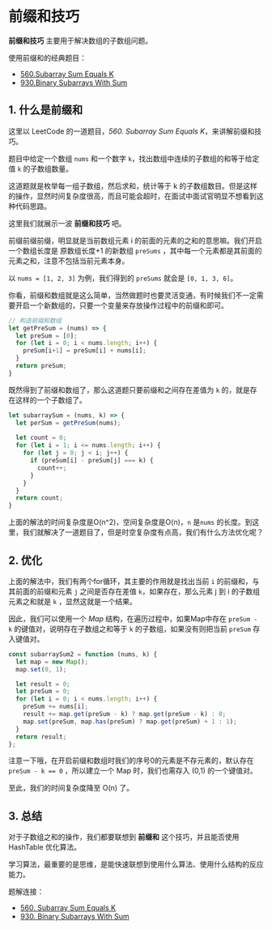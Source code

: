 # 前缀和技巧

**前缀和技巧** 主要用于解决数组的子数组问题。

使用前缀和的经典题目：

- [560.Subarray Sum Equals K](https://leetcode.com/problems/subarray-sum-equals-k/)
- [930.Binary Subarrays With Sum](https://leetcode.com/problems/binary-subarrays-with-sum/)

## 1. 什么是前缀和

这里以 LeetCode 的一道题目，*560. Subarray Sum Equals K*，来讲解前缀和技巧。

题目中给定一个数组 `nums` 和一个数字 `k`，找出数组中连续的子数组的和等于给定值 `k` 的子数组数量。

这道题就是枚举每一组子数组，然后求和，统计等于 k 的子数组数目。但是这样的操作，显然时间复杂度很高，而且可能会超时，在面试中面试官明显不想看到这种代码思路。

这里我们就展示一波 **前缀和技巧** 吧。

前缀前缀前缀，明显就是当前数组元素 i 的前面的元素的之和的意思嘛。我们开启一个数组长度是 原数组长度+1 的新数组 `preSums` ，其中每一个元素都是其前面的元素之和，注意不包括当前元素本身。

以 `nums = [1, 2, 3]` 为例，我们得到的 `preSums` 就会是 `[0, 1, 3, 6]`。

你看，前缀和数组就是这么简单，当然做题时也要灵活变通，有时候我们不一定需要开启一个新数组的，只要一个变量来存放操作过程中的前缀和即可。

```javascript
// 构造前缀和数组
let getPreSum = (nums) => {
  let preSum = [0];
  for (let i = 0; i < nums.length; i++) {
    preSum[i+1] = preSum[i] + nums[i];
  }
  return preSum;
}
```

既然得到了前缀和数组了，那么这道题只要前缀和之间存在差值为 `k` 的，就是存在这样的一个子数组了。

```javascript
let subarraySum = (nums, k) => {
  let perSum = getPreSum(nums);
  
  let count = 0;
  for (let i = 1; i <= nums.length; i++) {
    for (let j = 0; j < i; j++) {
      if (preSum[i] - preSum[j] === k) {
        count++;
      }
    }
  }
  return count;
}
```

上面的解法的时间复杂度是O(n^2)，空间复杂度是O(n)，`n` 是`nums` 的长度。到这里，我们就解决了一道题目了，但是时空复杂度有点高，我们有什么方法优化呢？

## 2. 优化

上面的解法中，我们有两个for循环，其主要的作用就是找出当前 `i` 的前缀和，与其前面的前缀和元素 `j` 之间是否存在差值 `k`，如果存在，那么元素 j 到 i 的子数组元素之和就是 `k` ，显然这就是一个结果。

因此，我们可以使用一个 *Map* 结构，在遍历过程中，如果Map中存在 `preSum - k` 的键值对，说明存在子数组之和等于 `k` 的子数组，如果没有则把当前 `preSum` 存入键值对。

```javascript
const subarraySum2 = function (nums, k) {
  let map = new Map();
  map.set(0, 1);

  let result = 0;
  let preSum = 0;
  for (let i = 0; i < nums.length; i++) {
    preSum += nums[i];
    result += map.get(preSum - k) ? map.get(preSum - k) : 0;
    map.set(preSum, map.has(preSum) ? map.get(preSum) + 1 : 1);
  }
  return result;
};
```

注意一下哦，在开启前缀和数组时我们的序号0的元素是不存元素的，默认存在 `preSum - k == 0` ，所以建立一个 Map 时，我们也需存入 (0,1) 的一个键值对。

至此，我们的时间复杂度降至 O(n) 了。

## 3. 总结

对于子数组之和的操作，我们都要联想到 **前缀和** 这个技巧，并且能否使用 HashTable 优化算法。

学习算法，最重要的是思维，是能快速联想到使用什么算法、使用什么结构的反应能力。

题解连接：

- [560. Subarray Sum Equals K](../hashTable/560.subarraySumEqualsK.js)
- [930. Binary Subarrays With Sum](../twoPointers/930.binarySubarraysWithSum.js)
